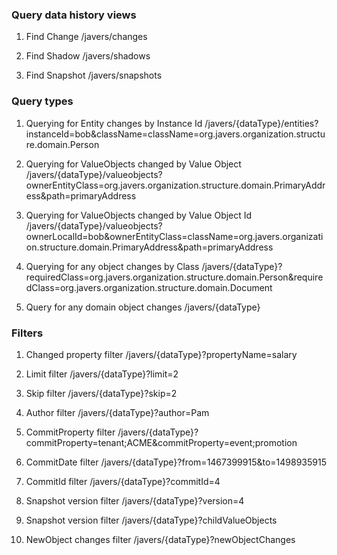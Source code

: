 ### Query data history views

1. Find Change
/javers/changes
 
2. Find Shadow
/javers/shadows 
 
3. Find Snapshot 
/javers/snapshots

### Query types

1. Querying for Entity changes by Instance Id
/javers/{dataType}/entities?instanceId=bob&className=className=org.javers.organization.structure.domain.Person

2. Querying for ValueObjects changed by Value Object
/javers/{dataType}/valueobjects?ownerEntityClass=org.javers.organization.structure.domain.PrimaryAddress&path=primaryAddress

3. Querying for ValueObjects  changed by Value Object Id
/javers/{dataType}/valueobjects?ownerLocalId=bob&ownerEntityClass=className=org.javers.organization.structure.domain.PrimaryAddress&path=primaryAddress

4. Querying for any object changes by Class
/javers/{dataType}?requiredClass=org.javers.organization.structure.domain.Person&requiredClass=org.javers.organization.structure.domain.Document

5. Query for any domain object changes
/javers/{dataType}

### Filters

1. Changed property filter
/javers/{dataType}?propertyName=salary

2. Limit filter
/javers/{dataType}?limit=2

3. Skip filter
/javers/{dataType}?skip=2

4. Author filter
/javers/{dataType}?author=Pam

5. CommitProperty filter
/javers/{dataType}?commitProperty=tenant;ACME&commitProperty=event;promotion

6. CommitDate filter
/javers/{dataType}?from=1467399915&to=1498935915

7. CommitId filter
/javers/{dataType}?commitId=4

8. Snapshot version filter
/javers/{dataType}?version=4

9. Snapshot version filter
/javers/{dataType}?childValueObjects

10. NewObject changes filter
/javers/{dataType}?newObjectChanges